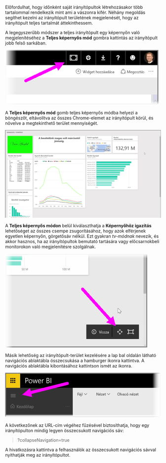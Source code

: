 Előfordulhat, hogy időnként saját irányítópultok létrehozásakor több tartalommal rendelkezik mint ami a vászonra kifér. Néhány megoldás segíthet kezelni az irányítópult területének megjelenését, hogy az irányítópult teljes tartalmát áttekinthessem.

A legegyszerűbb módszer a teljes irányítópult egy képernyőn való megjelenítéséhez a **Teljes képernyős mód** gombra kattintás az irányítópult jobb felső sarkában.

![](media/4-4e-get-more-dashboard-space/4-4e_1.png)

A **Teljes képernyős mód** gomb teljes képernyős módba helyezi a böngészőt, eltávolítva az összes Chrome-elemet az irányítópult körül, és növelve a megtekinthető terület mennyiségét.

![](media/4-4e-get-more-dashboard-space/4-4e_2.png)

A **Teljes képernyős módon** belül kiválaszthatja a **Képernyőhöz igazítás** lehetőséget az összes csempe zsugorításához, hogy azok elférjenek egyetlen képernyőn, görgetősáv nélkül. Ezt gyakran *tv-módnak* nevezik, és akkor hasznos, ha az irányítópultok bemutató tartására vagy előcsarnokbeli monitorokon való megjelenítésre szolgálnak.

![](media/4-4e-get-more-dashboard-space/4-4e_3.png)

Másik lehetőség az irányítópult-terület kezelésére a lap bal oldalán látható navigációs ablaktábla összecsukása a hamburger ikonra kattintva. A navigációs ablaktábla kibontásához kattintson ismét az ikonra.

![](media/4-4e-get-more-dashboard-space/4-4e_4.png)

A következőnek az URL-cím végéhez fűzésével biztosíthatja, hogy egy irányítópulton mindig legyen összecsukott navigációs sáv:

> ?collapseNavigation=true
> 
> 

A hivatkozásra kattintva a felhasználók az összecsukott navigációs sávval nyithatják meg az irányítópultot.

